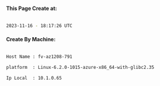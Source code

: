
   
#### This Page Create at:

```bash

2023-11-16 - 18:17:26 UTC

```

#### Create By Machine:

```bash

Host Name : fv-az1208-791

platform  : Linux-6.2.0-1015-azure-x86_64-with-glibc2.35

Ip Local  : 10.1.0.65

```


